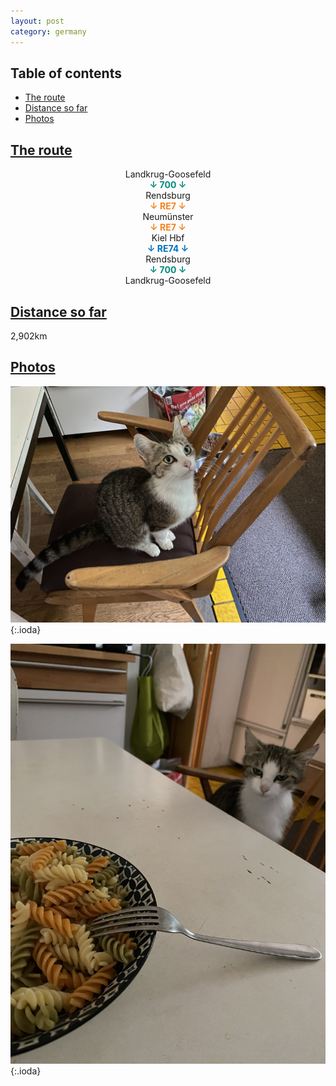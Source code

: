 ```yaml
---
layout: post
category: germany
---
```



## Table of contents
- [The route](#the-route)
- [Distance so far](#distance-so-far)
- [Photos](#photos)


## [The route](#the-route)

<center> Landkrug-Goosefeld </center>

<center> <span style="color:#018d7c "> <b> ↓ 700 ↓ </b> </span> </center>

<center> Rendsburg</center>

<center> <span style="color:#f58220 "> <b> ↓ RE7 ↓ </b> </span> </center>

<center>  Neumünster </center>

<center> <span style="color:#f58220 "> <b> ↓ RE7 ↓ </b> </span> </center>

<center> Kiel Hbf </center>

<center> <span style="color:#0072bc "> <b> ↓ RE74 ↓ </b> </span> </center>

<center> Rendsburg </center>

<center> <span style="color:#018d7c "> <b> ↓ 700 ↓ </b> </span> </center>

<center> Landkrug-Goosefeld </center>

## [Distance so far](#distance-so-far)

2,902km

## [Photos](#photos)

![theme logo](pictures/261-min.JPG){:.ioda}

![theme logo](pictures/262-min.JPG){:.ioda}









